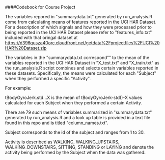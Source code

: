 ####Codebook for Course Project


The variables repored in "summarydata.txt" generated by run_analysis.R come from calculating means of features reported in the UCI HAR Dataset.  For a description of which signals and how they were processed prior to being reported in the UCI HAR Dataset please refer to "features_info.txt" included with that oringal dataset at https://d396qusza40orc.cloudfront.net/getdata%2Fprojectfiles%2FUCI%20HAR%20Dataset.zip

The variables in the "summarydata.txt correspond"" to the mean of the variables reported in the UCI HAR Dataset in "X_test.txt" and "X_train.txt" as the run_analysis.R script combines and selects certain variables reported in these datasets. Specifically, the means were calculated for each "Subject" when they performed a specific "Activity".

For example:

tBodyGyroJerk.std...X  is the mean of tBodyGyroJerk-std()-X values calculated for each Subject when they performed a certain Activity.

There are 79 such means of variables summarized in "summarydata.txt" generated by run_analysis.R and a look up table is provided in a text file found in this repo and is titled "column_names.txt".

Subject  corresponds to the id of the subject and ranges from 1 to 30.

Activity is described as WALKING, WALKING_UPSTAIRS, WALKING_DOWNSTAIRS, SITTING, STANDING or LAYING and denote the activity being performed by the Subject when the data was gathered.

